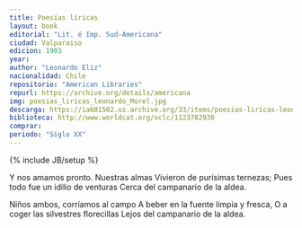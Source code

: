 ```yaml
---
title: Poesías líricas
layout: book
editorial: "Lit. é Imp. Sud-Americana"
ciudad: Valparaiso
edicion: 1903
year: 
author: "Leonardo Eliz"
nacionalidad: Chile
repositorio: "American Libraries"
repurl: https://archive.org/details/americana
img: poesias_liricas_leonardo_Morel.jpg
descarga: https://ia601502.us.archive.org/33/items/poesias-liricas-leonardo-eliz/Poes%C3%ADas%20L%C3%ADricas%20-%20Leonardo%20Eliz.pdf
biblioteca: http://www.worldcat.org/oclc/1123782930
comprar: 
periodo: "Siglo XX"
---
```

{% include JB/setup %}

Y nos amamos pronto. Nuestras almas
Vivieron de purísimas ternezas;
Pues todo fue un idilio de venturas
Cerca del campanario de la aldea.

Niños ambos, corríamos al campo
A beber en la fuente limpia y fresca,
O a coger las silvestres florecillas
Lejos del campanario de la aldea.
